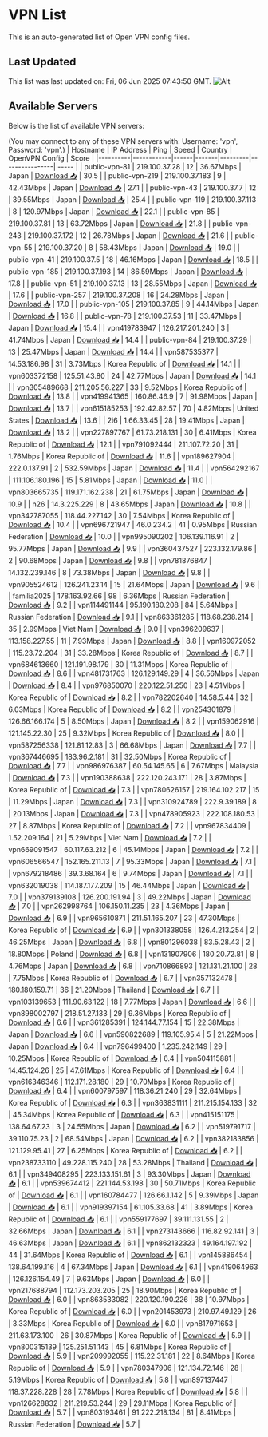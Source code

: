 # VPN List

This is an auto-generated list of Open VPN config files.

## Last Updated

This list was last updated on: Fri, 06 Jun 2025 07:43:50 GMT.
![Alt](https://repobeats.axiom.co/api/embed/186b98318ef1479477931607c1ad7d823f12451f.svg "Repobeats analytics image")

## Available Servers

Below is the list of available VPN servers:

(You may connect to any of these VPN servers with: Username: 'vpn', Password: 'vpn'.)
| Hostname | IP Address | Ping | Speed | Country | OpenVPN Config | Score |
|----------|------------|------|-------|---------|----------------| ----- |
| public-vpn-81 | 219.100.37.28 | 12 | 36.67Mbps | Japan | [Download 📥](./configs/server_0_JP.ovpn) | 30.5 |
| public-vpn-219 | 219.100.37.183 | 9 | 42.43Mbps | Japan | [Download 📥](./configs/server_1_JP.ovpn) | 27.1 |
| public-vpn-43 | 219.100.37.7 | 12 | 39.55Mbps | Japan | [Download 📥](./configs/server_2_JP.ovpn) | 25.4 |
| public-vpn-119 | 219.100.37.113 | 8 | 120.97Mbps | Japan | [Download 📥](./configs/server_3_JP.ovpn) | 22.1 |
| public-vpn-85 | 219.100.37.81 | 13 | 63.72Mbps | Japan | [Download 📥](./configs/server_4_JP.ovpn) | 21.8 |
| public-vpn-243 | 219.100.37.172 | 12 | 26.78Mbps | Japan | [Download 📥](./configs/server_5_JP.ovpn) | 21.6 |
| public-vpn-55 | 219.100.37.20 | 8 | 58.43Mbps | Japan | [Download 📥](./configs/server_6_JP.ovpn) | 19.0 |
| public-vpn-41 | 219.100.37.5 | 18 | 46.16Mbps | Japan | [Download 📥](./configs/server_7_JP.ovpn) | 18.5 |
| public-vpn-185 | 219.100.37.193 | 14 | 86.59Mbps | Japan | [Download 📥](./configs/server_8_JP.ovpn) | 17.8 |
| public-vpn-51 | 219.100.37.13 | 13 | 28.55Mbps | Japan | [Download 📥](./configs/server_9_JP.ovpn) | 17.6 |
| public-vpn-257 | 219.100.37.208 | 16 | 24.28Mbps | Japan | [Download 📥](./configs/server_10_JP.ovpn) | 17.0 |
| public-vpn-105 | 219.100.37.85 | 9 | 44.14Mbps | Japan | [Download 📥](./configs/server_11_JP.ovpn) | 16.8 |
| public-vpn-78 | 219.100.37.53 | 11 | 33.47Mbps | Japan | [Download 📥](./configs/server_12_JP.ovpn) | 15.4 |
| vpn419783947 | 126.217.201.240 | 3 | 41.74Mbps | Japan | [Download 📥](./configs/server_13_JP.ovpn) | 14.4 |
| public-vpn-84 | 219.100.37.29 | 13 | 25.47Mbps | Japan | [Download 📥](./configs/server_14_JP.ovpn) | 14.4 |
| vpn587535377 | 14.53.186.98 | 31 | 3.73Mbps | Korea Republic of | [Download 📥](./configs/server_15_KR.ovpn) | 14.1 |
| vpn603372158 | 125.51.43.80 | 24 | 42.77Mbps | Japan | [Download 📥](./configs/server_16_JP.ovpn) | 14.1 |
| vpn305489668 | 211.205.56.227 | 33 | 9.52Mbps | Korea Republic of | [Download 📥](./configs/server_17_KR.ovpn) | 13.8 |
| vpn419941365 | 160.86.46.9 | 7 | 91.98Mbps | Japan | [Download 📥](./configs/server_18_JP.ovpn) | 13.7 |
| vpn615185253 | 192.42.82.57 | 70 | 4.82Mbps | United States | [Download 📥](./configs/server_19_US.ovpn) | 13.6 |
| 2i6 | 1.66.33.45 | 28 | 19.41Mbps | Japan | [Download 📥](./configs/server_20_JP.ovpn) | 13.2 |
| vpn227897767 | 61.73.218.131 | 30 | 6.41Mbps | Korea Republic of | [Download 📥](./configs/server_21_KR.ovpn) | 12.1 |
| vpn791092444 | 211.107.72.20 | 31 | 1.76Mbps | Korea Republic of | [Download 📥](./configs/server_22_KR.ovpn) | 11.6 |
| vpn189627904 | 222.0.137.91 | 2 | 532.59Mbps | Japan | [Download 📥](./configs/server_23_JP.ovpn) | 11.4 |
| vpn564292167 | 111.106.180.196 | 15 | 5.81Mbps | Japan | [Download 📥](./configs/server_24_JP.ovpn) | 11.0 |
| vpn803665735 | 119.171.162.238 | 21 | 61.75Mbps | Japan | [Download 📥](./configs/server_25_JP.ovpn) | 10.9 |
| n26 | 14.3.225.229 | 8 | 43.65Mbps | Japan | [Download 📥](./configs/server_26_JP.ovpn) | 10.8 |
| vpn342787055 | 118.44.227.142 | 30 | 7.54Mbps | Korea Republic of | [Download 📥](./configs/server_27_KR.ovpn) | 10.4 |
| vpn696721947 | 46.0.234.2 | 41 | 0.95Mbps | Russian Federation | [Download 📥](./configs/server_28_RU.ovpn) | 10.0 |
| vpn995090202 | 106.139.116.91 | 2 | 95.77Mbps | Japan | [Download 📥](./configs/server_29_JP.ovpn) | 9.9 |
| vpn360437527 | 223.132.179.86 | 2 | 90.68Mbps | Japan | [Download 📥](./configs/server_30_JP.ovpn) | 9.8 |
| vpn781876847 | 14.132.239.146 | 8 | 73.38Mbps | Japan | [Download 📥](./configs/server_31_JP.ovpn) | 9.8 |
| vpn905524612 | 126.241.23.14 | 15 | 21.64Mbps | Japan | [Download 📥](./configs/server_32_JP.ovpn) | 9.6 |
| familia2025 | 178.163.92.66 | 98 | 6.36Mbps | Russian Federation | [Download 📥](./configs/server_33_RU.ovpn) | 9.2 |
| vpn114491144 | 95.190.180.208 | 84 | 5.64Mbps | Russian Federation | [Download 📥](./configs/server_34_RU.ovpn) | 9.1 |
| vpn863361285 | 118.68.238.214 | 35 | 2.99Mbps | Viet Nam | [Download 📥](./configs/server_35_VN.ovpn) | 9.0 |
| vpn396209637 | 113.158.227.55 | 11 | 7.93Mbps | Japan | [Download 📥](./configs/server_36_JP.ovpn) | 8.8 |
| vpn160972052 | 115.23.72.204 | 31 | 33.28Mbps | Korea Republic of | [Download 📥](./configs/server_37_KR.ovpn) | 8.7 |
| vpn684613660 | 121.191.98.179 | 30 | 11.31Mbps | Korea Republic of | [Download 📥](./configs/server_38_KR.ovpn) | 8.6 |
| vpn481731763 | 126.129.149.29 | 4 | 36.56Mbps | Japan | [Download 📥](./configs/server_39_JP.ovpn) | 8.4 |
| vpn976850070 | 220.122.51.250 | 23 | 4.51Mbps | Korea Republic of | [Download 📥](./configs/server_40_KR.ovpn) | 8.2 |
| vpn782202640 | 14.58.5.44 | 32 | 6.03Mbps | Korea Republic of | [Download 📥](./configs/server_41_KR.ovpn) | 8.2 |
| vpn254301879 | 126.66.166.174 | 5 | 8.50Mbps | Japan | [Download 📥](./configs/server_42_JP.ovpn) | 8.2 |
| vpn159062916 | 121.145.22.30 | 25 | 9.32Mbps | Korea Republic of | [Download 📥](./configs/server_43_KR.ovpn) | 8.0 |
| vpn587256338 | 121.81.12.83 | 3 | 66.68Mbps | Japan | [Download 📥](./configs/server_44_JP.ovpn) | 7.7 |
| vpn367446695 | 183.96.2.181 | 31 | 32.50Mbps | Korea Republic of | [Download 📥](./configs/server_45_KR.ovpn) | 7.7 |
| vpn986976387 | 60.54.145.65 | 6 | 7.67Mbps | Malaysia | [Download 📥](./configs/server_46_MY.ovpn) | 7.3 |
| vpn190388638 | 222.120.243.171 | 28 | 3.87Mbps | Korea Republic of | [Download 📥](./configs/server_47_KR.ovpn) | 7.3 |
| vpn780626157 | 219.164.102.217 | 15 | 11.29Mbps | Japan | [Download 📥](./configs/server_48_JP.ovpn) | 7.3 |
| vpn310924789 | 222.9.39.189 | 8 | 20.13Mbps | Japan | [Download 📥](./configs/server_49_JP.ovpn) | 7.3 |
| vpn478905923 | 222.108.180.53 | 27 | 8.87Mbps | Korea Republic of | [Download 📥](./configs/server_50_KR.ovpn) | 7.2 |
| vpn967834409 | 1.52.209.164 | 21 | 5.29Mbps | Viet Nam | [Download 📥](./configs/server_51_VN.ovpn) | 7.2 |
| vpn669091547 | 60.117.63.212 | 6 | 45.14Mbps | Japan | [Download 📥](./configs/server_52_JP.ovpn) | 7.2 |
| vpn606566547 | 152.165.211.13 | 7 | 95.33Mbps | Japan | [Download 📥](./configs/server_53_JP.ovpn) | 7.1 |
| vpn679218486 | 39.3.68.164 | 6 | 9.74Mbps | Japan | [Download 📥](./configs/server_54_JP.ovpn) | 7.1 |
| vpn632019038 | 114.187.177.209 | 15 | 46.44Mbps | Japan | [Download 📥](./configs/server_55_JP.ovpn) | 7.0 |
| vpn379139108 | 126.200.191.94 | 3 | 49.22Mbps | Japan | [Download 📥](./configs/server_56_JP.ovpn) | 7.0 |
| vpn262998764 | 106.150.11.235 | 23 | 4.36Mbps | Japan | [Download 📥](./configs/server_57_JP.ovpn) | 6.9 |
| vpn965610871 | 211.51.165.207 | 23 | 47.30Mbps | Korea Republic of | [Download 📥](./configs/server_58_KR.ovpn) | 6.9 |
| vpn301338058 | 126.4.213.254 | 2 | 46.25Mbps | Japan | [Download 📥](./configs/server_59_JP.ovpn) | 6.8 |
| vpn801296038 | 83.5.28.43 | 2 | 18.80Mbps | Poland | [Download 📥](./configs/server_60_PL.ovpn) | 6.8 |
| vpn131907906 | 180.20.72.81 | 8 | 4.76Mbps | Japan | [Download 📥](./configs/server_61_JP.ovpn) | 6.8 |
| vpn710866893 | 121.131.21.100 | 28 | 7.75Mbps | Korea Republic of | [Download 📥](./configs/server_62_KR.ovpn) | 6.7 |
| vpn357132478 | 180.180.159.71 | 36 | 21.20Mbps | Thailand | [Download 📥](./configs/server_63_TH.ovpn) | 6.7 |
| vpn103139653 | 111.90.63.122 | 18 | 7.77Mbps | Japan | [Download 📥](./configs/server_64_JP.ovpn) | 6.6 |
| vpn898002797 | 218.51.27.133 | 29 | 9.36Mbps | Korea Republic of | [Download 📥](./configs/server_65_KR.ovpn) | 6.6 |
| vpn361285391 | 124.144.77.154 | 15 | 22.38Mbps | Japan | [Download 📥](./configs/server_66_JP.ovpn) | 6.6 |
| vpn590822689 | 119.105.95.4 | 5 | 21.22Mbps | Japan | [Download 📥](./configs/server_67_JP.ovpn) | 6.4 |
| vpn796499400 | 1.235.242.149 | 29 | 10.25Mbps | Korea Republic of | [Download 📥](./configs/server_68_KR.ovpn) | 6.4 |
| vpn504115881 | 14.45.124.26 | 25 | 47.61Mbps | Korea Republic of | [Download 📥](./configs/server_69_KR.ovpn) | 6.4 |
| vpn616346346 | 112.171.28.180 | 29 | 10.70Mbps | Korea Republic of | [Download 📥](./configs/server_70_KR.ovpn) | 6.4 |
| vpn600797597 | 118.36.21.240 | 29 | 32.64Mbps | Korea Republic of | [Download 📥](./configs/server_71_KR.ovpn) | 6.3 |
| vpn363831111 | 211.215.154.133 | 32 | 45.34Mbps | Korea Republic of | [Download 📥](./configs/server_72_KR.ovpn) | 6.3 |
| vpn415151175 | 138.64.67.23 | 3 | 24.55Mbps | Japan | [Download 📥](./configs/server_73_JP.ovpn) | 6.2 |
| vpn519791717 | 39.110.75.23 | 2 | 68.54Mbps | Japan | [Download 📥](./configs/server_74_JP.ovpn) | 6.2 |
| vpn382183856 | 121.129.95.41 | 27 | 6.25Mbps | Korea Republic of | [Download 📥](./configs/server_75_KR.ovpn) | 6.2 |
| vpn238733110 | 49.228.115.240 | 28 | 53.28Mbps | Thailand | [Download 📥](./configs/server_76_TH.ovpn) | 6.1 |
| vpn349408295 | 223.133.151.61 | 3 | 93.30Mbps | Japan | [Download 📥](./configs/server_77_JP.ovpn) | 6.1 |
| vpn539674412 | 221.144.53.198 | 30 | 50.71Mbps | Korea Republic of | [Download 📥](./configs/server_78_KR.ovpn) | 6.1 |
| vpn160784477 | 126.66.1.142 | 5 | 9.39Mbps | Japan | [Download 📥](./configs/server_79_JP.ovpn) | 6.1 |
| vpn919397154 | 61.105.33.68 | 41 | 3.89Mbps | Korea Republic of | [Download 📥](./configs/server_80_KR.ovpn) | 6.1 |
| vpn559177697 | 39.111.131.55 | 2 | 32.66Mbps | Japan | [Download 📥](./configs/server_81_JP.ovpn) | 6.1 |
| vpn273143666 | 116.82.92.141 | 3 | 46.63Mbps | Japan | [Download 📥](./configs/server_82_JP.ovpn) | 6.1 |
| vpn862132323 | 49.164.197.192 | 44 | 31.64Mbps | Korea Republic of | [Download 📥](./configs/server_83_KR.ovpn) | 6.1 |
| vpn145886454 | 138.64.199.116 | 4 | 67.34Mbps | Japan | [Download 📥](./configs/server_84_JP.ovpn) | 6.1 |
| vpn419064963 | 126.126.154.49 | 7 | 9.63Mbps | Japan | [Download 📥](./configs/server_85_JP.ovpn) | 6.0 |
| vpn217688794 | 112.173.203.205 | 25 | 18.90Mbps | Korea Republic of | [Download 📥](./configs/server_86_KR.ovpn) | 6.0 |
| vpn863533082 | 220.120.190.226 | 38 | 10.97Mbps | Korea Republic of | [Download 📥](./configs/server_87_KR.ovpn) | 6.0 |
| vpn201453973 | 210.97.49.129 | 26 | 3.33Mbps | Korea Republic of | [Download 📥](./configs/server_88_KR.ovpn) | 6.0 |
| vpn817971653 | 211.63.173.100 | 26 | 30.87Mbps | Korea Republic of | [Download 📥](./configs/server_89_KR.ovpn) | 5.9 |
| vpn800315139 | 125.251.51.143 | 45 | 6.81Mbps | Korea Republic of | [Download 📥](./configs/server_90_KR.ovpn) | 5.9 |
| vpn209992055 | 115.22.31.181 | 22 | 8.64Mbps | Korea Republic of | [Download 📥](./configs/server_91_KR.ovpn) | 5.9 |
| vpn780347906 | 121.134.72.146 | 28 | 5.19Mbps | Korea Republic of | [Download 📥](./configs/server_92_KR.ovpn) | 5.8 |
| vpn897137447 | 118.37.228.228 | 28 | 7.78Mbps | Korea Republic of | [Download 📥](./configs/server_93_KR.ovpn) | 5.8 |
| vpn126628832 | 211.219.53.244 | 29 | 29.11Mbps | Korea Republic of | [Download 📥](./configs/server_94_KR.ovpn) | 5.7 |
| vpn803193461 | 91.222.218.134 | 81 | 8.41Mbps | Russian Federation | [Download 📥](./configs/server_95_RU.ovpn) | 5.7 |
